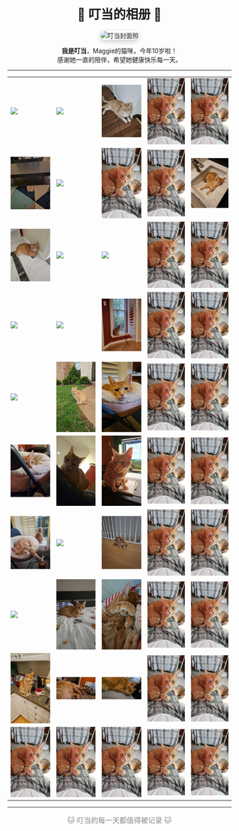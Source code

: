<!-- filepath: /workspaces/ding-dang/README.md -->

<h1 align="center">🐾 叮当的相册 🐾</h1>

<p align="center">
  <img src="pic/photo_016.jpg" alt="叮当封面照" width="220" style="border-radius: 16px; box-shadow: 0 4px 12px #ccc;">
</p>

<p align="center">
  <b>我是叮当</b>，Maggie的猫咪，今年10岁啦！<br>
  感谢她一直的陪伴，希望她健康快乐每一天。
</p>

---

<div align="center">

<table>
  <tr>
    <td><img src="pic/photo_028.jpg" width="120"></td>
    <td><img src="pic/photo_027.jpg" width="120"></td>
    <td><img src="pic/photo_026.jpg" width="120"></td>
    <td><img src="pic/photo_001.jpg" width="120"></td>
    <td><img src="pic/photo_001.jpg" width="120"></td>
  </tr>
  <tr>
    <td><img src="pic/photo_025.jpg" width="120"></td>
    <td><img src="pic/photo_024.jpg" width="120"></td>
    <td><img src="pic/photo_001.jpg" width="120"></td>
    <td><img src="pic/photo_001.jpg" width="120"></td>
    <td><img src="pic/photo_023.jpg" width="120"></td>
  </tr>
  <tr>
    <td><img src="pic/photo_022.jpg" width="120"></td>
    <td><img src="pic/photo_021.jpg" width="120"></td>
    <td><img src="pic/photo_020.jpg" width="120"></td>
    <td><img src="pic/photo_001.jpg" width="120"></td>
    <td><img src="pic/photo_001.jpg" width="120"></td>
  </tr>
  <tr>
    <td><img src="pic/photo_019.jpg" width="120"></td>
    <td><img src="pic/photo_018.jpg" width="120"></td>
    <td><img src="pic/photo_017.jpg" width="120"></td>
    <td><img src="pic/photo_001.jpg" width="120"></td>
    <td><img src="pic/photo_001.jpg" width="120"></td>
  </tr>
  <tr>
    <td><img src="pic/photo_016.jpg" width="120"></td>
    <td><img src="pic/photo_015.jpg" width="120"></td>
    <td><img src="pic/photo_014.jpg" width="120"></td>
    <td><img src="pic/photo_001.jpg" width="120"></td>
    <td><img src="pic/photo_001.jpg" width="120"></td>
  </tr>
  <tr>
    <td><img src="pic/photo_013.jpg" width="120"></td>
    <td><img src="pic/photo_012.jpg" width="120"></td>
    <td><img src="pic/photo_011.jpg" width="120"></td>
    <td><img src="pic/photo_001.jpg" width="120"></td>
    <td><img src="pic/photo_001.jpg" width="120"></td>
  </tr>
  <tr>
    <td><img src="pic/photo_010.jpg" width="120"></td>
    <td><img src="pic/photo_009.jpg" width="120"></td>
    <td><img src="pic/photo_008.jpg" width="120"></td>
    <td><img src="pic/photo_001.jpg" width="120"></td>
    <td><img src="pic/photo_001.jpg" width="120"></td>
  </tr>
  <tr>
    <td><img src="pic/photo_007.jpg" width="120"></td>
    <td><img src="pic/photo_006.jpg" width="120"></td>
    <td><img src="pic/photo_005.jpg" width="120"></td>
    <td><img src="pic/photo_001.jpg" width="120"></td>
    <td><img src="pic/photo_001.jpg" width="120"></td>
  </tr>
  <tr>
    <td><img src="pic/photo_004.jpg" width="120"></td>
    <td><img src="pic/photo_003.jpg" width="120"></td>
    <td><img src="pic/photo_002.jpg" width="120"></td>
    <td><img src="pic/photo_001.jpg" width="120"></td>
    <td><img src="pic/photo_001.jpg" width="120"></td>
  </tr>
  <tr>
    <td><img src="pic/photo_001.jpg" width="120"></td>
    <td><img src="pic/photo_001.jpg" width="120"></td>
    <td><img src="pic/photo_001.jpg" width="120"></td>
    <td><img src="pic/photo_001.jpg" width="120"></td>
    <td><img src="pic/photo_001.jpg" width="120"></td>
  </tr>
</table>

</div>

---

<p align="center" style="color: #888; font-size: 16px;">
  🐱 叮当的每一天都值得被记录 🐱
</p>
